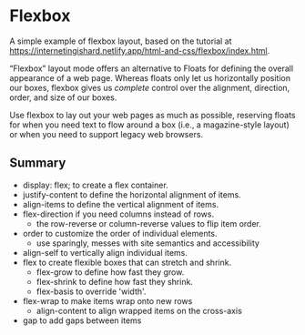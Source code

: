 # Flexbox

A simple example of flexbox layout, based on the tutorial at <https://internetingishard.netlify.app/html-and-css/flexbox/index.html>.

“Flexbox” layout mode offers an alternative to Floats for defining the overall appearance of a web page. Whereas floats only let us horizontally position our boxes, flexbox gives us *complete* control over the alignment, direction, order, and size of our boxes.

Use flexbox to lay out your web pages as much as possible, reserving floats for when you need text to flow around a box (i.e., a magazine-style layout) or when you need to support legacy web browsers.

## Summary

* display: flex; to create a flex container.
* justify-content to define the horizontal alignment of items.
* align-items to define the vertical alignment of items.
* flex-direction if you need columns instead of rows.
  * the row-reverse or column-reverse values to flip item order.
* order to customize the order of individual elements.
  * use sparingly, messes with site semantics and accessibility
* align-self to vertically align individual items.
* flex to create flexible boxes that can stretch and shrink.
  * flex-grow to define how fast they grow.
  * flex-shrink to define how fast they shrink.
  * flex-basis to override 'width'.
* flex-wrap to make items wrap onto new rows
  * align-content to align wrapped items on the cross-axis
* gap to add gaps between items

